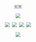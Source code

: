 <p align="center">🇰🇷</p>

<p align="center">
	<img src="https://img.shields.io/badge/Android-3DDC84?style=flat-square&logo=Android&logoColor=white"/>
</p>

<p align="center">
	<img src="https://img.shields.io/badge/Kotlin-0095D5?style=flat-square&logo=Kotlin&logoColor=white"/>&nbsp 
	<img src="https://img.shields.io/badge/C++-00599C?style=flat-square&logo=C%2B%2B&logoColor=white"/>&nbsp 
	<img src="https://img.shields.io/badge/C-A8B9CC?style=flat-square&logo=C&logoColor=white"/>&nbsp
	<img src="https://img.shields.io/badge/Java-007396?style=flat-square&logo=Java&logoColor=white"/>
</p>


<p align="center">
	<a href="https://hits.seeyoufarm.com"><img src="https://hits.seeyoufarm.com/api/count/incr/badge.svg?url=https%3A%2F%2Fgithub.com%2Fhansh0101&count_bg=%2379C83D&title_bg=%23555555&icon=android.svg&icon_color=%2379C83D&title=hits&edge_flat=false"/></a>
</p>

<!-- [![Anurag's github stats](https://github-readme-stats.vercel.app/api?username=hansh0101)](https://github.com/anuraghazra/github-readme-stats)   [![solved.ac tier](http://mazassumnida.wtf/api/v2/generate_badge?boj=hansh0101)](https://solved.ac/hansh0101) -->
